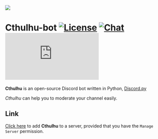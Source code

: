 <img align="top" src="https://coverfiles.alphacoders.com/693/6932.jpg">

# Cthulhu-bot [![License](https://img.shields.io/github/license/mashape/apistatus.svg)](LICENSE) [![Chat](https://img.shields.io/discord/392363941931515904?color=%236a5acd)](https://discord.gg/SHzBjqXcq6) [![Python](https://img.shields.io/pypi/pyversions/Discord.py)](https://www.python.org)
**Cthulhu** is an open-source Discord bot written in Python, [Discord.py](https://discordpy.readthedocs.io/en/latest/)

*Cthulhu* can help you to moderate your channel easily.

## Link
[Click here](https://discord.com/oauth2/authorize?client_id=766607810943123466&permissions=1610312822&scope=bot) to add **Cthulhu** to a server, provided that you have the `Manage Server` permission.

